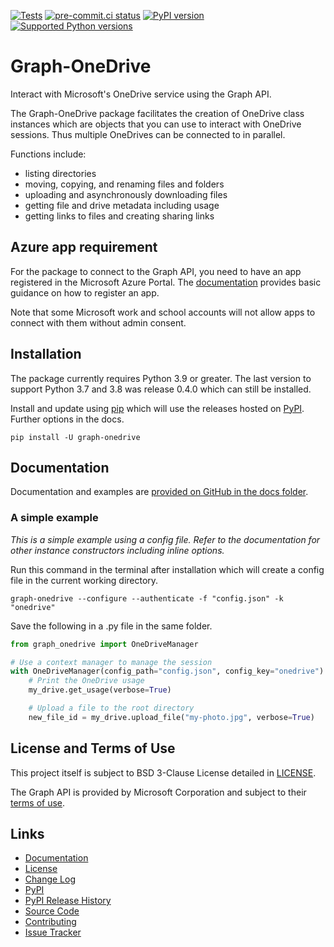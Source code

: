 [![Tests](https://github.com/dariobauer/graph-onedrive/actions/workflows/tests.yml/badge.svg)](https://github.com/dariobauer/graph-onedrive/actions/workflows/tests.yml) [![pre-commit.ci status](https://results.pre-commit.ci/badge/github/dariobauer/graph-onedrive/main.svg)](https://results.pre-commit.ci/latest/github/dariobauer/graph-onedrive/main) [![PyPI version](https://img.shields.io/pypi/v/graph-onedrive)][pypi] [![Supported Python versions](https://img.shields.io/pypi/pyversions/graph-onedrive)][pypi]

# Graph-OneDrive

Interact with Microsoft's OneDrive service using the Graph API.

The Graph-OneDrive package facilitates the creation of OneDrive class instances which are objects that you can use to interact with OneDrive sessions. Thus multiple OneDrives can be connected to in parallel.

Functions include:

* listing directories
* moving, copying, and renaming files and folders
* uploading and asynchronously downloading files
* getting file and drive metadata including usage
* getting links to files and creating sharing links

## Azure app requirement

For the package to connect to the Graph API, you need to have an app registered in the Microsoft Azure Portal. The [documentation][docs] provides basic guidance on how to register an app.

Note that some Microsoft work and school accounts will not allow apps to connect with them without admin consent.

## Installation

The package currently requires Python 3.9 or greater.
The last version to support Python 3.7 and 3.8 was release 0.4.0 which can still be installed.

Install and update using [pip](https://pip.pypa.io/en/stable/getting-started/) which will use the releases hosted on [PyPI][pypi]. Further options in the docs.

```console
pip install -U graph-onedrive
```

## Documentation

Documentation and examples are [provided on GitHub in the docs folder][docs].

### A simple example

*This is a simple example using a config file. Refer to the documentation for other instance constructors including inline options.*

Run this command in the terminal after installation which will create a config file in the current working directory.

```console
graph-onedrive --configure --authenticate -f "config.json" -k "onedrive"
```

Save the following in a .py file in the same folder.

```python
from graph_onedrive import OneDriveManager

# Use a context manager to manage the session
with OneDriveManager(config_path="config.json", config_key="onedrive") as my_drive:
    # Print the OneDrive usage
    my_drive.get_usage(verbose=True)

    # Upload a file to the root directory
    new_file_id = my_drive.upload_file("my-photo.jpg", verbose=True)
```

## License and Terms of Use

This project itself is subject to BSD 3-Clause License detailed in [LICENSE][license].

The Graph API is provided by Microsoft Corporation and subject to their [terms of use](https://docs.microsoft.com/en-us/legal/microsoft-apis/terms-of-use).

## Links

* [Documentation][docs]
* [License][license]
* [Change Log](https://github.com/dariobauer/graph-onedrive/blob/main/CHANGES.md)
* [PyPI][pypi]
* [PyPI Release History][releases]
* [Source Code](https://github.com/dariobauer/graph-onedrive/)
* [Contributing](https://github.com/dariobauer/graph-onedrive/blob/main/CONTRIBUTING.md)
* [Issue Tracker](https://github.com/dariobauer/graph-onedrive/issues)

[docs]: <https://github.com/dariobauer/graph-onedrive/blob/main/docs/> "Graph-OneDrive Documentation"
[license]: <https://github.com/dariobauer/graph-onedrive/blob/main/LICENSE> "Graph-OneDrive License"
[releases]: <https://pypi.org/project/graph-onedrive/#history> "History of Graph-OneDrive releases on PyPI"
[pypi]:  <https://pypi.org/project/graph-onedrive/> "Graph-OneDrive on PyPI"
